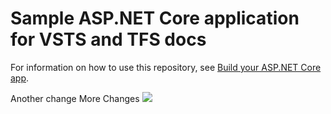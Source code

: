 # Sample ASP.NET Core application for VSTS and TFS docs

For information on how to use this repository, see [Build your ASP.NET Core app](https://docs.microsoft.com/en-us/vsts/build-release/apps/aspnet/build-aspnet-core).


Another change
More Changes
[<img src="https://interwebit.visualstudio.com/_apis/public/build/definitions/a240d3a8-ffa6-4b47-b498-354aeaa18ebf/15/badge"/>](https://interwebit.visualstudio.com/MyFirstProject/_build/index?definitionId={id})
